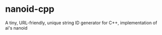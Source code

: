 # nanoid-cpp
A tiny, URL-friendly, unique string ID generator for C++, implementation of ai's nanoid
